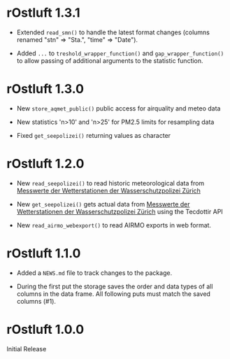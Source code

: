 # rOstluft 1.3.1

* Extended `read_smn()` to handle the latest format changes (columns renamed "stn" => "Sta.", "time" => "Date").

* Added `...` to `treshold_wrapper_function()` and `gap_wrapper_function()` to allow passing of additional arguments to the statistic function.


# rOstluft 1.3.0

* New `store_aqmet_public()` public access for airquality and meteo data

* New statistics 'n>10' and 'n>25' for PM2.5 limits for resampling data

* Fixed `get_seepolizei()` returning values as character


# rOstluft 1.2.0

* New `read_seepolizei()` to read historic meteorological data from 
  [Messwerte der Wetterstationen der Wasserschutzpolizei Zürich](https://data.stadt-zuerich.ch/dataset/sid_wapo_wetterstationen)

* New `get_seepolizei()` gets actual data from 
  [Messwerte der Wetterstationen der Wasserschutzpolizei Zürich](https://data.stadt-zuerich.ch/dataset/sid_wapo_wetterstationen)
  using the Tecdottir API
  
* New `read_airmo_webexport()` to read AIRMO exports in web format.


# rOstluft 1.1.0

* Added a `NEWS.md` file to track changes to the package.

* During the first put the storage saves the order and data types of all columns in the data frame. All following puts
must match the saved columns (#1).


# rOstluft 1.0.0

Initial Release
